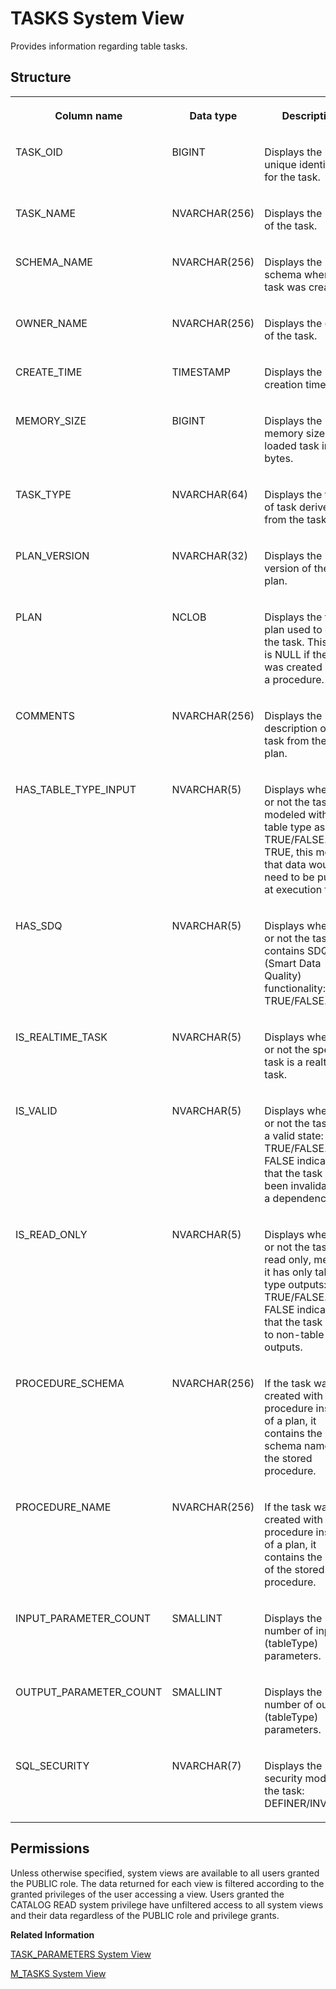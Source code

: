 <!-- loio0bbbcb8a7ed54b7fb0efb875dd7e26f1 -->

# TASKS System View

Provides information regarding table tasks.



<a name="loio0bbbcb8a7ed54b7fb0efb875dd7e26f1__section_ayk_2mk_vhb"/>

## Structure


<table>
<tr>
<th valign="top">

Column name

</th>
<th valign="top">

Data type

</th>
<th valign="top">

Description

</th>
</tr>
<tr>
<td valign="top">

TASK\_OID

</td>
<td valign="top">

BIGINT

</td>
<td valign="top">

Displays the unique identifier for the task.

</td>
</tr>
<tr>
<td valign="top">

TASK\_NAME

</td>
<td valign="top">

NVARCHAR\(256\)

</td>
<td valign="top">

Displays the name of the task.

</td>
</tr>
<tr>
<td valign="top">

SCHEMA\_NAME

</td>
<td valign="top">

NVARCHAR\(256\)

</td>
<td valign="top">

Displays the schema where the task was created.

</td>
</tr>
<tr>
<td valign="top">

OWNER\_NAME

</td>
<td valign="top">

NVARCHAR\(256\)

</td>
<td valign="top">

Displays the owner of the task.

</td>
</tr>
<tr>
<td valign="top">

CREATE\_TIME

</td>
<td valign="top">

TIMESTAMP

</td>
<td valign="top">

Displays the creation time.

</td>
</tr>
<tr>
<td valign="top">

MEMORY\_SIZE

</td>
<td valign="top">

BIGINT

</td>
<td valign="top">

Displays the memory size of loaded task in bytes.

</td>
</tr>
<tr>
<td valign="top">

TASK\_TYPE

</td>
<td valign="top">

NVARCHAR\(64\)

</td>
<td valign="top">

Displays the type of task derived from the task plan.

</td>
</tr>
<tr>
<td valign="top">

PLAN\_VERSION

</td>
<td valign="top">

NVARCHAR\(32\)

</td>
<td valign="top">

Displays the version of the task plan.

</td>
</tr>
<tr>
<td valign="top">

PLAN

</td>
<td valign="top">

NCLOB

</td>
<td valign="top">

Displays the task plan used to define the task. This value is NULL if the task was created using a procedure.

</td>
</tr>
<tr>
<td valign="top">

COMMENTS

</td>
<td valign="top">

NVARCHAR\(256\)

</td>
<td valign="top">

Displays the description of the task from the task plan.

</td>
</tr>
<tr>
<td valign="top">

HAS\_TABLE\_TYPE\_INPUT

</td>
<td valign="top">

NVARCHAR\(5\)

</td>
<td valign="top">

Displays whether or not the task is modeled with a table type as input: TRUE/FALSE. If TRUE, this means that data would need to be pushed at execution time.

</td>
</tr>
<tr>
<td valign="top">

HAS\_SDQ

</td>
<td valign="top">

NVARCHAR\(5\)

</td>
<td valign="top">

Displays whether or not the task contains SDQ \(Smart Data Quality\) functionality: TRUE/FALSE.

</td>
</tr>
<tr>
<td valign="top">

IS\_REALTIME\_TASK

</td>
<td valign="top">

NVARCHAR\(5\)

</td>
<td valign="top">

Displays whether or not the specified task is a realtime task.

</td>
</tr>
<tr>
<td valign="top">

IS\_VALID

</td>
<td valign="top">

NVARCHAR\(5\)

</td>
<td valign="top">

Displays whether or not the task is in a valid state: TRUE/FALSE. FALSE indicates that the task has been invalidated by a dependency.

</td>
</tr>
<tr>
<td valign="top">

IS\_READ\_ONLY

</td>
<td valign="top">

NVARCHAR\(5\)

</td>
<td valign="top">

Displays whether or not the task is read only, meaning it has only table type outputs: TRUE/FALSE. FALSE indicates that the task writes to non-table-type outputs.

</td>
</tr>
<tr>
<td valign="top">

PROCEDURE\_SCHEMA

</td>
<td valign="top">

NVARCHAR\(256\)

</td>
<td valign="top">

If the task was created with a procedure instead of a plan, it contains the schema name of the stored procedure.

</td>
</tr>
<tr>
<td valign="top">

PROCEDURE\_NAME

</td>
<td valign="top">

NVARCHAR\(256\)

</td>
<td valign="top">

If the task was created with a procedure instead of a plan, it contains the name of the stored procedure.

</td>
</tr>
<tr>
<td valign="top">

INPUT\_PARAMETER\_COUNT

</td>
<td valign="top">

SMALLINT

</td>
<td valign="top">

Displays the number of input \(tableType\) parameters.

</td>
</tr>
<tr>
<td valign="top">

OUTPUT\_PARAMETER\_COUNT

</td>
<td valign="top">

SMALLINT

</td>
<td valign="top">

Displays the number of output \(tableType\) parameters.

</td>
</tr>
<tr>
<td valign="top">

SQL\_SECURITY

</td>
<td valign="top">

NVARCHAR\(7\)

</td>
<td valign="top">

Displays the security model for the task: DEFINER/INVOKER.

</td>
</tr>
</table>



<a name="loio0bbbcb8a7ed54b7fb0efb875dd7e26f1__section_h5x_pyz_2zb"/>

## Permissions

Unless otherwise specified, system views are available to all users granted the PUBLIC role. The data returned for each view is filtered according to the granted privileges of the user accessing a view. Users granted the CATALOG READ system privilege have unfiltered access to all system views and their data regardless of the PUBLIC role and privilege grants.

**Related Information**  


[TASK\_PARAMETERS System View](task-parameters-system-view-0853c4b.md "Provides task parameter information.")

[M\_TASKS System View](../022-Monitoring-Views/m-tasks-system-view-5c8f947.md "Provides task monitoring information.")

